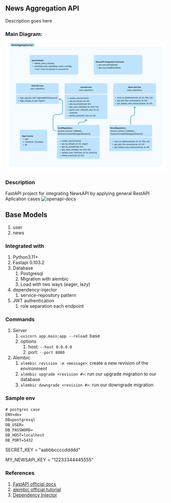## News Aggregation API
Description goes here

### Main Diagram:
![alt text](diagram.png "Main Diagram")

### Description
FastAPI project for integrating NewsAPI by applying general RestAPI Aplication cases
![openapi-docs](./doc/images/openapi-docs.png)

## Base Models
1. user
2. news

### Integrated with
1. Python3.11+
2. Fastapi 0.103.2
3. Database
   1. Postgresql
   2. Migration with alembic
   3. Load with two ways (eager, lazy)
4. dependency-injector
   1. service-repository pattern
5. JWT authentication
   1. role separation each endpoint


### Commands
1. Server
     1. `uvicorn app.main:app --reload`: base
     2. options
        1. host: `--host 0.0.0.0`
        2. port: `--port 8000`
2. Alembic
    1. `alembic revision -m <message>`: create a new revision of the environment
	2. `alembic upgrade <revision #>`: run our upgrade migration to our database
	3. `alembic downgrade <revision #>`: run our downgrade migration



### Sample env
```dotenv
# postgres case
ENV=dev
DB=postgresql
DB_USER=
DB_PASSWORD=
DB_HOST=localhost
DB_PORT=5432
```
SECRET_KEY = "aabbbccccddddd"

MY_NEWSAPI_KEY = "12233344445555"

### References
1. [FastAPI official docs](https://fastapi.tiangolo.com/)
2. [alembic official tutorial](https://alembic.sqlalchemy.org/en/latest/tutorial.html)
3. [Dependency Injector](https://python-dependency-injector.ets-labs.org/)
